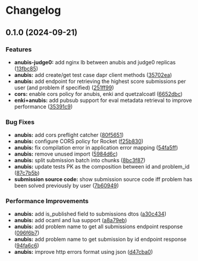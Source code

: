 # Changelog

## 0.1.0 (2024-09-21)


### Features

* **anubis-judge0:** add nginx lb between anubis and judge0 replicas ([13fbc85](https://github.com/Pantheonix/Asgard/commit/13fbc85d6ea9a4c436484668d040932d560d7265))
* **anubis:** add create/get test case dapr client methods ([35702ea](https://github.com/Pantheonix/Asgard/commit/35702ea227af61eb5a90e61bea5e2bf0a480e111))
* **anubis:** add endpoint for retrieving the highest score submissions per user (and problem if specified) ([251ff99](https://github.com/Pantheonix/Asgard/commit/251ff99bcc461c143114a37a04a0dac5891bb258))
* **cors:** enable cors policy for anubis, enki and quetzalcoatl ([6652dbc](https://github.com/Pantheonix/Asgard/commit/6652dbcdbfaceeb94c36369423fecb7b2682d9d5))
* **enki+anubis:** add pubsub support for eval metadata retrieval to improve performance ([35391c9](https://github.com/Pantheonix/Asgard/commit/35391c968ef2e91a89a86f20288890b866756bd7))


### Bug Fixes

* **anubis:** add cors preflight catcher ([80f5651](https://github.com/Pantheonix/Asgard/commit/80f5651f9ef37327db4edfc0f2c6d9d0a5337729))
* **anubis:** configure CORS policy for Rocket ([f25b830](https://github.com/Pantheonix/Asgard/commit/f25b83054e91ee37a52e16075e5c4e4bb0d85f98))
* **anubis:** fix compilation error in application error mapping ([54fa5ff](https://github.com/Pantheonix/Asgard/commit/54fa5ff4165f07ebfbe4f0ed1c2b5618697f69a7))
* **anubis:** remove unused import ([5984d6c](https://github.com/Pantheonix/Asgard/commit/5984d6cde4e9a4d2a32073b325c5d330d270f6ba))
* **anubis:** split submission batch into chunks ([8bc3f87](https://github.com/Pantheonix/Asgard/commit/8bc3f87e1440a456360a62fe606f9474869f2a49))
* **anubis:** update tests PK as the composition between id and problem_id ([87c7b5b](https://github.com/Pantheonix/Asgard/commit/87c7b5bd6c7ec9653071daabe9088b7f9e6cac8b))
* **submission source code:** show submission source code iff problem has been solved previously by user ([7b60949](https://github.com/Pantheonix/Asgard/commit/7b609495c69f89db2ad79e22b5c139b2790594f1))


### Performance Improvements

* **anubis:** add is_published field to submissions dtos ([a30c434](https://github.com/Pantheonix/Asgard/commit/a30c4348ae0505b34c1f69c16b45becee7a73937))
* **anubis:** add ocaml and lua support ([a8a79eb](https://github.com/Pantheonix/Asgard/commit/a8a79ebd32b973e936fc3f8890ff2d81a51f9ad2))
* **anubis:** add problem name to get all submissions endpoint response ([096f6b7](https://github.com/Pantheonix/Asgard/commit/096f6b70551eaafaa40d1e5d5b0713f926e110f0))
* **anubis:** add problem name to get submission by id endpoint response ([94fa6c6](https://github.com/Pantheonix/Asgard/commit/94fa6c619b183165de65c715b25a1f76dd03c707))
* **anubis:** improve http errors format using json ([d47cba0](https://github.com/Pantheonix/Asgard/commit/d47cba0b128c0e2ae8be36be16b9f47bea7cd046))
